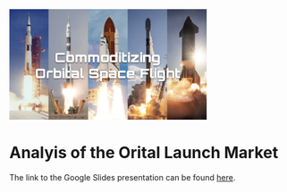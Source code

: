 <img src="./img/header.png" width="70%"/>

# Analyis of the Orital Launch Market


The link to the Google Slides presentation can be found [here](https://docs.google.com/presentation/d/17ntB3DWAQ2phthTD7lwG6r-HAn0Chs6MlOeARfAtu4c/edit?usp=sharing).
